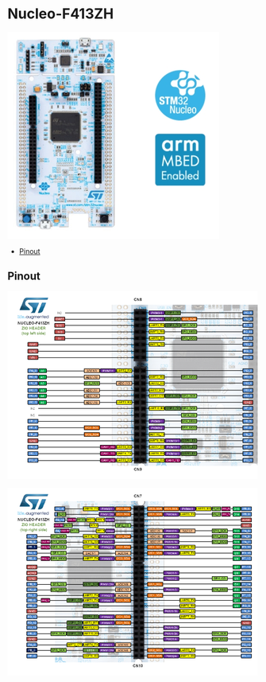 # Nucleo-F413ZH

![nucleo_f413zh_board](images/nucleo_f413zh_board.jpg)

- [Pinout](#pinout)



## Pinout

![nucleo_f413zh_pinout_cn8](images/nucleo_f413zh_pinout_cn8.png)

![nucleo_f413zh_pinout_cn7](images/nucleo_f413zh_pinout_cn7.png)

